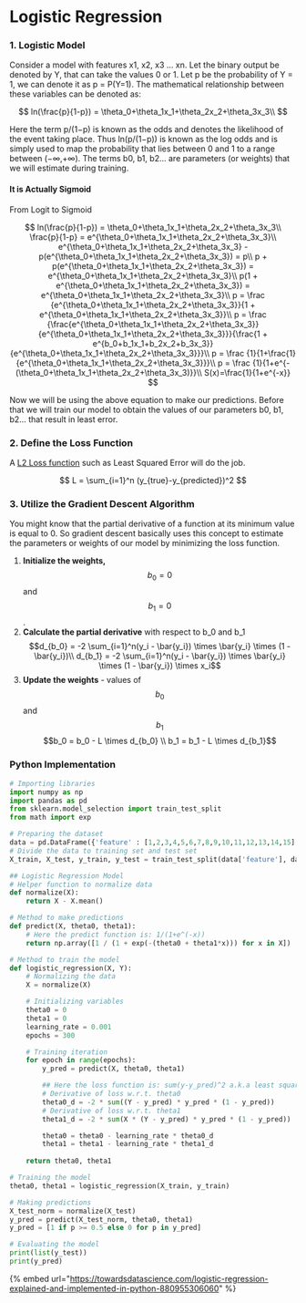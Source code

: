 # Logistic Regression

### 1. Logistic Model

Consider a model with features x1, x2, x3 … xn. Let the binary output be denoted by Y, that can take the values 0 or 1. Let p be the probability of Y = 1, we can denote it as p = P\(Y=1\). The mathematical relationship between these variables can be denoted as:

$$
ln(\frac{p}{1-p}) = \theta_0+\theta_1x_1+\theta_2x_2+\theta_3x_3\\
$$

Here the term p/\(1−p\) is known as the odds and denotes the likelihood of the event taking place. Thus ln\(p/\(1−p\)\) is known as the log odds and is simply used to map the probability that lies between 0 and 1 to a range between \(−∞,+∞\). The terms b0, b1, b2… are parameters \(or weights\) that we will estimate during training.

#### It is Actually Sigmoid

From Logit to Sigmoid



$$
ln(\frac{p}{1-p}) = \theta_0+\theta_1x_1+\theta_2x_2+\theta_3x_3\\
\frac{p}{1-p} = e^{\theta_0+\theta_1x_1+\theta_2x_2+\theta_3x_3}\\
e^{\theta_0+\theta_1x_1+\theta_2x_2+\theta_3x_3} - p(e^{\theta_0+\theta_1x_1+\theta_2x_2+\theta_3x_3}) = p\\
p + p(e^{\theta_0+\theta_1x_1+\theta_2x_2+\theta_3x_3}) = e^{\theta_0+\theta_1x_1+\theta_2x_2+\theta_3x_3}\\
p(1 + e^{\theta_0+\theta_1x_1+\theta_2x_2+\theta_3x_3}) = e^{\theta_0+\theta_1x_1+\theta_2x_2+\theta_3x_3}\\
p = \frac {e^{\theta_0+\theta_1x_1+\theta_2x_2+\theta_3x_3}}{1 + e^{\theta_0+\theta_1x_1+\theta_2x_2+\theta_3x_3}}\\
p = \frac {\frac{e^{\theta_0+\theta_1x_1+\theta_2x_2+\theta_3x_3}}{e^{\theta_0+\theta_1x_1+\theta_2x_2+\theta_3x_3}}}{\frac{1 + e^{b_0+b_1x_1+b_2x_2+b_3x_3}}{e^{\theta_0+\theta_1x_1+\theta_2x_2+\theta_3x_3}}}\\
p = \frac {1}{1+\frac{1}{e^{\theta_0+\theta_1x_1+\theta_2x_2+\theta_3x_3}}}\\
p = \frac {1}{1+e^{-(\theta_0+\theta_1x_1+\theta_2x_2+\theta_3x_3)}}\\
S(x)=\frac{1}{1+e^{-x}}
$$

Now we will be using the above equation to make our predictions. Before that we will train our model to obtain the values of our parameters b0, b1, b2… that result in least error.

### 2. Define the Loss Function

A [L2 Loss function](l1-and-l2-loss-function.md) such as Least Squared Error will do the job.

$$
L = \sum_{i=1}^n (y_{true}-y_{predicted})^2
$$

### 3. Utilize the Gradient Descent Algorithm

You might know that the partial derivative of a function at its minimum value is equal to 0. So gradient descent basically uses this concept to estimate the parameters or weights of our model by minimizing the loss function.

1. **Initialize the weights,** $$b_0=0$$ and $$b_1=0$$ .
2. **Calculate the partial derivative** with respect to b\_0 and b\_1$$d_{b_0} = -2 \sum_{i=1}^n(y_i - \bar{y_i}) \times \bar{y_i} \times (1 - \bar{y_i})\\  d_{b_1} = -2 \sum_{i=1}^n(y_i - \bar{y_i}) \times \bar{y_i} \times (1 - \bar{y_i}) \times x_i$$ 
3. **Update the weights** - values of $$b_0$$ and $$b_1$$  $$b_0 = b_0 - L \times d_{b_0} \\ b_1 = b_1 - L \times d_{b_1}$$ 



### Python Implementation

```python
# Importing libraries
import numpy as np
import pandas as pd
from sklearn.model_selection import train_test_split
from math import exp

# Preparing the dataset
data = pd.DataFrame({'feature' : [1,2,3,4,5,6,7,8,9,10,11,12,13,14,15], 'label' : [0,0,0,0,0,0,0,1,1,1,1,1,1,1,1]})
# Divide the data to training set and test set
X_train, X_test, y_train, y_test = train_test_split(data['feature'], data['label'], test_size=0.30)

## Logistic Regression Model
# Helper function to normalize data
def normalize(X):
    return X - X.mean()

# Method to make predictions
def predict(X, theta0, theta1):
    # Here the predict function is: 1/(1+e^(-x))
    return np.array([1 / (1 + exp(-(theta0 + theta1*x))) for x in X])

# Method to train the model
def logistic_regression(X, Y):
    # Normalizing the data
    X = normalize(X)

    # Initializing variables
    theta0 = 0
    theta1 = 0
    learning_rate = 0.001
    epochs = 300

    # Training iteration
    for epoch in range(epochs):
        y_pred = predict(X, theta0, theta1)

        ## Here the loss function is: sum(y-y_pred)^2 a.k.a least squared error (LSE)
        # Derivative of loss w.r.t. theta0
        theta0_d = -2 * sum((Y - y_pred) * y_pred * (1 - y_pred))
        # Derivative of loss w.r.t. theta1
        theta1_d = -2 * sum(X * (Y - y_pred) * y_pred * (1 - y_pred))

        theta0 = theta0 - learning_rate * theta0_d
        theta1 = theta1 - learning_rate * theta1_d
    
    return theta0, theta1

# Training the model
theta0, theta1 = logistic_regression(X_train, y_train)   

# Making predictions
X_test_norm = normalize(X_test)
y_pred = predict(X_test_norm, theta0, theta1)
y_pred = [1 if p >= 0.5 else 0 for p in y_pred]

# Evaluating the model
print(list(y_test))
print(y_pred)
```

{% embed url="https://towardsdatascience.com/logistic-regression-explained-and-implemented-in-python-880955306060" %}



